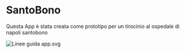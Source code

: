 # SantoBono

Questa App è stata creata come prototipo per un tirocinio al ospedale di napoli santobono

![Linee guida app.svg](https://github.com/FlorindoDev/SantoBono/Linee_guida_app.svg)

